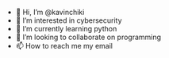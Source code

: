 - 👋 Hi, I’m @kavinchiki
- 👀 I’m interested in cybersecurity
- 🌱 I’m currently learning python
- 💞️ I’m looking to collaborate on programming
- 📫 How to reach me my email

<!---
kavinchiki/kavinchiki is a ✨ special ✨ repository because its `README.md` (this file) appears on your GitHub profile.
You can click the Preview link to take a look at your changes.
--->
